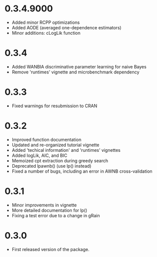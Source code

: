 # 0.3.4.9000
* Added minor RCPP optimizations
* Added AODE (averaged one-dependence estimators)
* Minor additions: cLogLik function

# 0.3.4
* Added WANBIA discriminative parameter learning for naive Bayes  
* Remove 'runtimes' vignette and microbenchmark dependency

# 0.3.3
* Fixed warnings for resubmission to CRAN

# 0.3.2
* Improved function documentation
* Updated and re-organized tutorial vignette 
* Added 'techical information' and 'runtimes' vignettes
* Added logLik, AIC, and BIC
* Memoized cpt extraction during greedy search 
* Deprecated lpawnb() (use lp() instead)
* Fixed a number of bugs, including an error in AWNB cross-validation 

# 0.3.1
* Minor improvements in vignette 
* More detailed documentation for lp()
* Fixing a test error due to a change in gRain

# 0.3.0
* First released version of the package.
